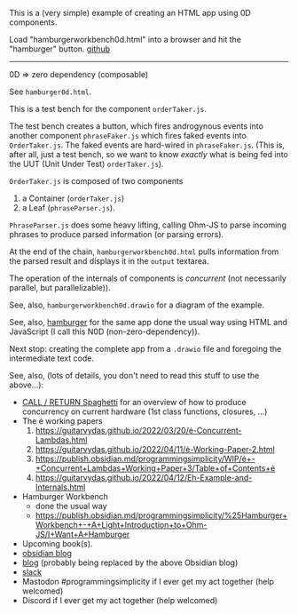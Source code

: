 
This is a (very simple) example of creating an HTML app using 0D components.

Load "hamburgerworkbench0d.html" into a browser and hit the "hamburger" button. [github](https://github.com/guitarvydas/hamburgerworkbench0d)

---

0D => zero dependency (composable)

See `hamburger0d.html`.

This is a test bench for the component `orderTaker.js`.

The test bench creates a button, which fires androgynous events into another component `phraseFaker.js` which fires faked events into `OrderTaker.js`.  The faked events are hard-wired in `phraseFaker.js`. (This is, after all, just a test bench, so we want to know *exactly* what is being fed into the UUT (Unit Under Test) `orderTaker.js`).

`OrderTaker.js` is composed of two components
1. a Container (`orderTaker.js`)
2. a Leaf (`phraseParser.js`).

`PhraseParser.js` does some heavy lifting, calling Ohm-JS to parse incoming phrases to produce parsed information (or parsing errors).

At the end of the chain, `hamburgerworkbench0d.html` pulls information from the parsed result and displays it in the `output` textarea.

The operation of the internals of components is *concurrent* (not necessarily parallel, but parallelizable)).

See, also, `hamburgerworkbench0d.drawio` for a diagram of the example.

See, also, [hamburger](https://github.com/guitarvydas/hamburger) for the same app done the usual way using HTML and JavaScript (I call this N0D (non-zero-dependency)).

Next stop: creating the complete app from a `.drawio` file and foregoing the intermediate text code.


See, also, (lots of details, you don't need to read this stuff to use the above...):
- [CALL / RETURN Spaghetti](https://guitarvydas.github.io/2020/12/09/CALL-RETURN-Spaghetti.html) for an overview of how to produce concurrency on current hardware (1st class functions, closures, ...)
- The ė working papers
	1. https://guitarvydas.github.io/2022/03/20/ė-Concurrent-Lambdas.html
	2. https://guitarvydas.github.io/2022/04/11/ė-Working-Paper-2.html
	3. https://publish.obsidian.md/programmingsimplicity/WIP/ė+-+Concurrent+Lambdas+Working+Paper+3/Table+of+Contents+ė
	4. https://guitarvydas.github.io/2022/04/12/Eh-Example-and-Internals.html
- Hamburger Workbench
	- done the usual way
	- https://publish.obsidian.md/programmingsimplicity/%25Hamburger+Workbench+-+A+Light+Introduction+to+Ohm-JS/I+Want+A+Hamburger
- Upcoming book(s).
- [obsidian blog](https://publish.obsidian.md/programmingsimplicity/Table+Of+Contents)
- [blog](https://guitarvydas.github.io) (probably being replaced by the above Obsidian blog)
- [slack](arrowgram.slack.com)
- Mastodon #programmingsimplicity if I ever get my act together (help welcomed)
- Discord if I ever get my act together (help welcomed)
